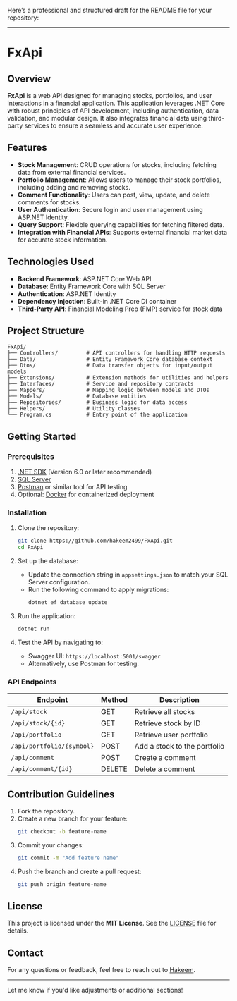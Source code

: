 Here’s a professional and structured draft for the README file for your repository:

---

# FxApi

## Overview

**FxApi** is a web API designed for managing stocks, portfolios, and user interactions in a financial application. This application leverages .NET Core with robust principles of API development, including authentication, data validation, and modular design. It also integrates financial data using third-party services to ensure a seamless and accurate user experience.

## Features

- **Stock Management**: CRUD operations for stocks, including fetching data from external financial services.
- **Portfolio Management**: Allows users to manage their stock portfolios, including adding and removing stocks.
- **Comment Functionality**: Users can post, view, update, and delete comments for stocks.
- **User Authentication**: Secure login and user management using ASP.NET Identity.
- **Query Support**: Flexible querying capabilities for fetching filtered data.
- **Integration with Financial APIs**: Supports external financial market data for accurate stock information.

## Technologies Used

- **Backend Framework**: ASP.NET Core Web API
- **Database**: Entity Framework Core with SQL Server
- **Authentication**: ASP.NET Identity
- **Dependency Injection**: Built-in .NET Core DI container
- **Third-Party API**: Financial Modeling Prep (FMP) service for stock data

## Project Structure

```plaintext
FxApi/
├── Controllers/         # API controllers for handling HTTP requests
├── Data/                # Entity Framework Core database context
├── Dtos/                # Data transfer objects for input/output models
├── Extensions/          # Extension methods for utilities and helpers
├── Interfaces/          # Service and repository contracts
├── Mappers/             # Mapping logic between models and DTOs
├── Models/              # Database entities
├── Repositories/        # Business logic for data access
├── Helpers/             # Utility classes
└── Program.cs           # Entry point of the application
```

## Getting Started

### Prerequisites

1. [.NET SDK](https://dotnet.microsoft.com/download) (Version 6.0 or later recommended)
2. [SQL Server](https://www.microsoft.com/sql-server)
3. [Postman](https://www.postman.com/) or similar tool for API testing
4. Optional: [Docker](https://www.docker.com/) for containerized deployment

### Installation

1. Clone the repository:
   ```bash
   git clone https://github.com/hakeem2499/FxApi.git
   cd FxApi
   ```

2. Set up the database:
   - Update the connection string in `appsettings.json` to match your SQL Server configuration.
   - Run the following command to apply migrations:
     ```bash
     dotnet ef database update
     ```

3. Run the application:
   ```bash
   dotnet run
   ```

4. Test the API by navigating to:
   - Swagger UI: `https://localhost:5001/swagger`
   - Alternatively, use Postman for testing.

### API Endpoints

| Endpoint                          | Method | Description                     |
|-----------------------------------|--------|---------------------------------|
| `/api/stock`                      | GET    | Retrieve all stocks            |
| `/api/stock/{id}`                 | GET    | Retrieve stock by ID           |
| `/api/portfolio`                  | GET    | Retrieve user portfolio         |
| `/api/portfolio/{symbol}`         | POST   | Add a stock to the portfolio   |
| `/api/comment`                    | POST   | Create a comment               |
| `/api/comment/{id}`               | DELETE | Delete a comment               |

## Contribution Guidelines

1. Fork the repository.
2. Create a new branch for your feature:
   ```bash
   git checkout -b feature-name
   ```
3. Commit your changes:
   ```bash
   git commit -m "Add feature name"
   ```
4. Push the branch and create a pull request:
   ```bash
   git push origin feature-name
   ```

## License

This project is licensed under the **MIT License**. See the [LICENSE](./LICENSE) file for details.

## Contact

For any questions or feedback, feel free to reach out to [Hakeem](emmanuelokore67@gmail.com).

---

Let me know if you'd like adjustments or additional sections!
